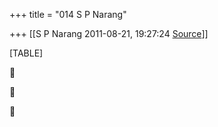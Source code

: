 +++
title = "014 S P Narang"

+++
[[S P Narang	2011-08-21, 19:27:24 [Source](https://groups.google.com/g/bvparishat/c/osj72m4G2Ts)]]



[TABLE]







